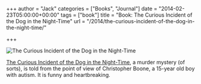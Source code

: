 +++
author = "Jack"
categories = ["Books", "Journal"]
date = "2014-02-23T05:00:00+00:00"
tags = ["book"]
title = "Book: The Curious Incident of the Dog in the Night-Time"
url = "/2014/the-curious-incident-of-the-dog-in-the-night-time/"

+++

<aside> <img src="/img/2014/the-curious-incident.jpg" alt="The Curious Incident of the Dog in the Night-Time" class="postimage" />
  
</aside> 

[The Curious Incident of the Dog in the Night-Time][1], a murder mystery (of sorts), is told from the point of view of Christopher Boone, a 15-year old boy with autism. It is funny and heartbreaking.

 [1]: http://www.amazon.com/Curious-Incident-Dog-Night-Time-Awards/dp/0385512104